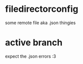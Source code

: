 # filedirectorconfig
some remote file aka .json thingies

# active branch
expect the .json errors :3